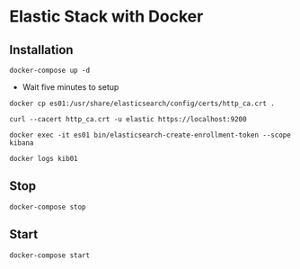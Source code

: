# Elastic Stack with Docker

## Installation

```shell 
docker-compose up -d
```

* Wait five minutes to setup

```shell 
docker cp es01:/usr/share/elasticsearch/config/certs/http_ca.crt .
```

```shell 
curl --cacert http_ca.crt -u elastic https://localhost:9200
```

```shell 
docker exec -it es01 bin/elasticsearch-create-enrollment-token --scope kibana
```

```shell 
docker logs kib01
```

## Stop

```shell
docker-compose stop
```

## Start

```shell
docker-compose start
```